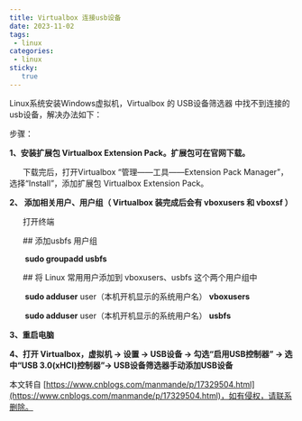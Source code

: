 ```yaml
---
title: Virtualbox 连接usb设备
date: 2023-11-02
tags:
 - linux
categories: 
 - linux
sticky: 
   true
---
```


Linux系统安装Windows虚拟机，Virtualbox 的 USB设备筛选器 中找不到连接的usb设备，解决办法如下：

步骤：

**1、安装扩展包 Virtualbox Extension Pack。扩展包可在官网下载。**

      下载完后，打开Virtualbox “管理——工具——Extension Pack Manager”，选择“Install”，添加扩展包 Virtualbox Extension Pack。

**2、 **添加相关用户、用户组（ Virtualbox 装完成后会有 vboxusers 和 vboxsf ）****

      打开终端

      ## 添加usbfs 用户组

       **sudo groupadd usbfs**

      ## 将 Linux 常用用户添加到 vboxusers、usbfs 这个两个用户组中

       **sudo adduser** user（本机开机显示的系统用户名） **vboxusers**

       **sudo adduser** user（本机开机显示的系统用户名） **usbfs**

**3、重启电脑**

**4、打开 Virtualbox，虚拟机 -> 设置 -> USB设备 -> 勾选“启用USB控制器” -> 选中“USB 3.0(xHCI)控制器”-> USB设备筛选器手动添加USB设备**

  

本文转自 [https://www.cnblogs.com/manmande/p/17329504.html](https://www.cnblogs.com/manmande/p/17329504.html)，如有侵权，请联系删除。
